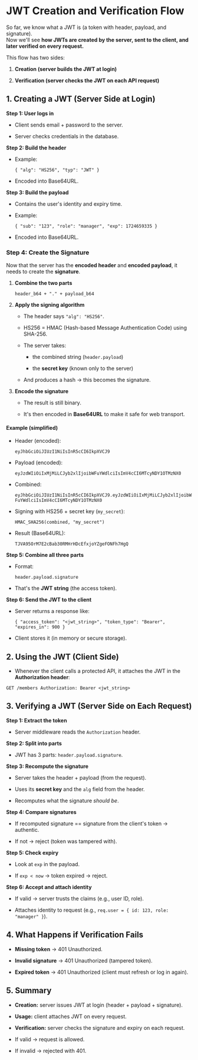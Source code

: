 JWT Creation and Verification Flow
=====================================

So far, we know what a JWT is (a token with header, payload, and signature).\
Now we'll see **how JWTs are created by the server, sent to the client, and later verified on every request.**

This flow has two sides:

1.  **Creation (server builds the JWT at login)**

2.  **Verification (server checks the JWT on each API request)**


1\. Creating a JWT (Server Side at Login)
-----------------------------------------

**Step 1: User logs in**

-   Client sends email + password to the server.

-   Server checks credentials in the database.

**Step 2: Build the header**

-   Example:

    `{ "alg": "HS256", "typ": "JWT" }`

-   Encoded into Base64URL.

**Step 3: Build the payload**

-   Contains the user's identity and expiry time.

-   Example:

    `{ "sub": "123", "role": "manager", "exp": 1724659335 }`

-   Encoded into Base64URL.

### Step 4: Create the Signature

Now that the server has the **encoded header** and **encoded payload**, it needs to create the **signature**.

1.  **Combine the two parts**

    `header_b64 + "." + payload_b64`

2.  **Apply the signing algorithm**

    -   The header says `"alg": "HS256"`.

    -   HS256 = HMAC (Hash-based Message Authentication Code) using SHA-256.

    -   The server takes:

        -   the combined string (`header.payload`)

        -   the **secret key** (known only to the server)

    -   And produces a hash → this becomes the signature.

3.  **Encode the signature**

    -   The result is still binary.

    -   It's then encoded in **Base64URL** to make it safe for web transport.


#### Example (simplified)

-   Header (encoded):

    `eyJhbGciOiJIUzI1NiIsInR5cCI6IkpXVCJ9`

-   Payload (encoded):

    `eyJzdWIiOiIxMjMiLCJyb2xlIjoibWFuYWdlciIsImV4cCI6MTcyNDY1OTMzNX0`

-   Combined:

    `eyJhbGciOiJIUzI1NiIsInR5cCI6IkpXVCJ9.eyJzdWIiOiIxMjMiLCJyb2xlIjoibWFuYWdlciIsImV4cCI6MTcyNDY1OTMzNX0`

-   Signing with HS256 + secret key (`my_secret`):

    `HMAC_SHA256(combined, "my_secret")`

-   Result (Base64URL):

    `TJVA95OrM7E2cBab30RMHrHDcEfxjoYZgeFONFh7HgQ`

**Step 5: Combine all three parts**

-   Format:

    `header.payload.signature`

-   That's the **JWT string** (the access token).

**Step 6: Send the JWT to the client**

-   Server returns a response like:

    `{
      "access_token": "<jwt_string>",
      "token_type": "Bearer",
      "expires_in": 900
    }`

-   Client stores it (in memory or secure storage).

2\. Using the JWT (Client Side)
-------------------------------

-   Whenever the client calls a protected API, it attaches the JWT in the **Authorization header**:

`GET /members
Authorization: Bearer <jwt_string>`


3\. Verifying a JWT (Server Side on Each Request)
-------------------------------------------------

**Step 1: Extract the token**

-   Server middleware reads the `Authorization` header.

**Step 2: Split into parts**

-   JWT has 3 parts: `header.payload.signature`.

**Step 3: Recompute the signature**

-   Server takes the header + payload (from the request).

-   Uses its **secret key** and the `alg` field from the header.

-   Recomputes what the signature *should be*.

**Step 4: Compare signatures**

-   If recomputed signature == signature from the client's token → authentic.

-   If not → reject (token was tampered with).

**Step 5: Check expiry**

-   Look at `exp` in the payload.

-   If `exp < now` → token expired → reject.

**Step 6: Accept and attach identity**

-   If valid → server trusts the claims (e.g., user ID, role).

-   Attaches identity to request (e.g., `req.user = { id: 123, role: "manager" }`).


4\. What Happens if Verification Fails
--------------------------------------

-   **Missing token** → 401 Unauthorized.

-   **Invalid signature** → 401 Unauthorized (tampered token).

-   **Expired token** → 401 Unauthorized (client must refresh or log in again).


5\. Summary
-----------

-   **Creation:** server issues JWT at login (header + payload + signature).

-   **Usage:** client attaches JWT on every request.

-   **Verification:** server checks the signature and expiry on each request.

-   If valid → request is allowed.

-   If invalid → rejected with 401.

